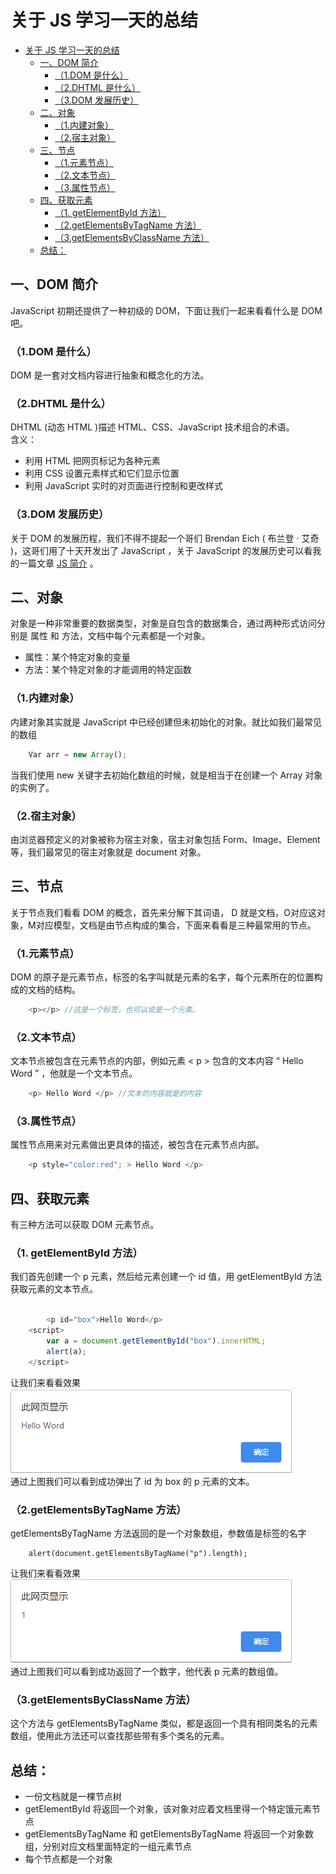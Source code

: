 # 关于 JS 学习一天的总结
- [关于 JS 学习一天的总结](#关于-js-学习一天的总结)
  - [一、DOM 简介](#一dom-简介)
    - [（1.DOM 是什么）](#1dom-是什么)
    - [（2.DHTML 是什么）](#2dhtml-是什么)
    - [（3.DOM 发展历史）](#3dom-发展历史)
  - [二、对象](#二对象)
    - [（1.内建对象）](#1内建对象)
    - [（2.宿主对象）](#2宿主对象)
  - [三、节点](#三节点)
    - [（1.元素节点）](#1元素节点)
    - [（2.文本节点）](#2文本节点)
    - [（3.属性节点）](#3属性节点)
  - [四、获取元素](#四获取元素)
    - [（1. getElementById 方法）](#1-getelementbyid-方法)
    - [（2.getElementsByTagName 方法）](#2getelementsbytagname-方法)
    - [（3.getElementsByClassName 方法）](#3getelementsbyclassname-方法)
  - [总结：](#总结)

## 一、DOM 简介
JavaScript 初期还提供了一种初级的 DOM，下面让我们一起来看看什么是 DOM 吧。 

### （1.DOM 是什么）
DOM 是一套对文档内容进行抽象和概念化的方法。

### （2.DHTML 是什么）
DHTML (动态 HTML )描述 HTML、CSS、JavaScript 技术组合的术语。   
含义：
 * 利用 HTML 把网页标记为各种元素
 * 利用 CSS 设置元素样式和它们显示位置
 * 利用 JavaScript 实时的对页面进行控制和更改样式

### （3.DOM 发展历史）
关于 DOM 的发展历程，我们不得不提起一个哥们 Brendan Eich ( 布兰登 · 艾奇 )，这哥们用了十天开发出了 JavaScript ，关于 JavaScript 的发展历史可以看我的一篇文章  [JS 简介](./../01-JS%20简介.md) 。

## 二、对象
对象是一种非常重要的数据类型，对象是自包含的数据集合，通过两种形式访问分别是 属性 和 方法，文档中每个元素都是一个对象。
* 属性：某个特定对象的变量
* 方法：某个特定对象的才能调用的特定函数

### （1.内建对象）
内建对象其实就是 JavaScript 中已经创建但未初始化的对象。就比如我们最常见的数组

``` JavaScript
    Var arr = new Array();  
```

当我们使用 new 关键字去初始化数组的时候，就是相当于在创建一个 Array 对象的实例了。

### （2.宿主对象）
由浏览器预定义的对象被称为宿主对象，宿主对象包括 Form、Image、Element等，我们最常见的宿主对象就是 document 对象。

## 三、节点
关于节点我们看看 DOM 的概念，首先来分解下其词语， D 就是文档，O对应这对象，M对应模型，文档是由节点构成的集合，下面来看看是三种最常用的节点。

### （1.元素节点）
DOM 的原子是元素节点，标签的名字叫就是元素的名字，每个元素所在的位置构成的文档的结构。

``` JavaScript
    <p></p> //这是一个标签，也可以说是一个元素。
```


### （2.文本节点）
文本节点被包含在元素节点的内部，例如元素 < p > 包含的文本内容 “ Hello Word ” ，他就是一个文本节点。

``` JavaScript
    <p> Hello Word </p> //文本的内容就是的内容
```

### （3.属性节点）
属性节点用来对元素做出更具体的描述，被包含在元素节点内部。

``` JavaScript
    <p style="color:red"; > Hello Word </p>
```

## 四、获取元素
有三种方法可以获取 DOM 元素节点。

### （1. getElementById 方法）
我们首先创建一个 p 元素，然后给元素创建一个 id 值，用 getElementById 方法获取元素的文本节点。
``` JavaScript

        <p id="box">Hello Word</p>
    <script>
        var a = document.getElementById("box").innerHTML;
        alert(a);
    </script>

```
让我们来看看效果  
<img src="images/../../images/02.png"></img>  
通过上图我们可以看到成功弹出了 id 为 box 的 p 元素的文本。

### （2.getElementsByTagName 方法）
getElementsByTagName 方法返回的是一个对象数组，参数值是标签的名字

```
    alert(document.getElementsByTagName("p").length);
```
让我们来看看效果  
<img src="images/../../images/03.png"></img>  
通过上图我们可以看到成功返回了一个数字，他代表 p 元素的数组值。

### （3.getElementsByClassName 方法）
这个方法与 getElementsByTagName 类似，都是返回一个具有相同类名的元素数组，使用此方法还可以查找那些带有多个类名的元素。

## 总结：
 * 一份文档就是一棵节点树
 * getElementById 将返回一个对象，该对象对应着文档里得一个特定饿元素节点
 * getElementsByTagName 和 getElementsByTagName 将返回一个对象数组，分别对应文档里面特定的一组元素节点
 * 每个节点都是一个对象